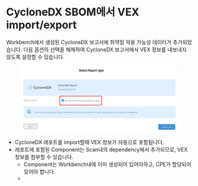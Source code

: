 # CycloneDX SBOM에서 VEX import/export

Workbench에서 생성된 CycloneDX 보고서에 취약점 악용 가능성 데이터가 추가되었습니다. 다음 옵션의 선택을 해제하여 CycloneDX 보고서에서 VEX 정보를 내보내지 않도록 설정할 수 있습니다.

<figure><img src="../../../.gitbook/assets/화면 캡처 2025-05-20 161245.png" alt=""><figcaption></figcaption></figure>

* CycloneDX 레포트를 import할때 VEX 정보가 자동으로 포함됩니다.
* 레포트에 포함된 Component는 Scan내의 dependency에서 추가되므로, VEX 정보를  첨부할 수 있습니다.
  * Component는  Workbench내에 이미 생성되어 있어야하고, CPE가 할당되어있어야 합니다.
  *



